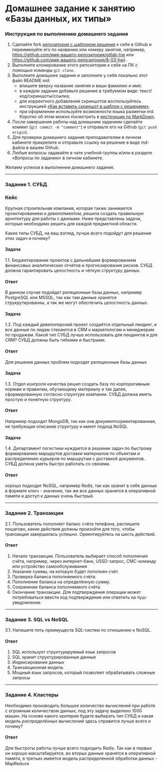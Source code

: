 # Домашнее задание к занятию «Базы данных, их типы»

### Инструкция по выполнению домашнего задания

1. Сделайте fork [репозитория c шаблоном решения](https://github.com/netology-code/sys-pattern-homework) к себе в Github и переименуйте его по названию или номеру занятия, например, https://github.com/имя-вашего-репозитория/gitlab-hw или https://github.com/имя-вашего-репозитория/8-03-hw).
2. Выполните клонирование этого репозитория к себе на ПК с помощью команды `git clone`.
3. Выполните домашнее задание и заполните у себя локально этот файл README.md:
   - впишите вверху название занятия и ваши фамилию и имя;
   - в каждом задании добавьте решение в требуемом виде: текст/код/скриншоты/ссылка;
   - для корректного добавления скриншотов воспользуйтесь инструкцией [«Как вставить скриншот в шаблон с решением»](https://github.com/netology-code/sys-pattern-homework/blob/main/screen-instruction.md);
   - при оформлении используйте возможности языка разметки md. Коротко об этом можно посмотреть в [инструкции по MarkDown](https://github.com/netology-code/sys-pattern-homework/blob/main/md-instruction.md).
4. После завершения работы над домашним заданием сделайте коммит (`git commit -m "comment"`) и отправьте его на Github (`git push origin`).
5. Для проверки домашнего задания преподавателем в личном кабинете прикрепите и отправьте ссылку на решение в виде md-файла в вашем Github.
6. Любые вопросы задавайте в чате учебной группы и/или в разделе «Вопросы по заданию» в личном кабинете.

Желаем успехов в выполнении домашнего задания.

---

### Задание 1. СУБД

### Кейс
Крупная строительная компания, которая также занимается проектированием и девелопментом, решила создать 
правильную архитектуру для работы с данными. Ниже представлены задачи, которые необходимо решить для
каждой предметной области. 

Какие типы СУБД, на ваш взгляд, лучше всего подойдут для решения этих задач и почему? 

#### Задача 
1.1. Бюджетирование проектов с дальнейшим формированием финансовых аналитических отчётов и прогнозирования рисков. СУБД должна гарантировать целостность и чёткую структуру данных.
#### Ответ
В данном случае подойдет реляционные базы данных, например PostgreSQL или MSSQL, так как там данные хранятся струкрутированны, а так же могут обеспечить целостность данных.

#### Задача 
1.2. Под каждый девелоперский проект создаётся отдельный лендинг, и все данные по лидам стекаются в CRM к маркетологам и менеджерам по продажам. Какой тип СУБД лучше использовать для лендингов и для CRM? СУБД должны быть гибкими и быстрыми.
#### Ответ
Для решения данных проблем подходят реляционные базы данных

#### Задача 
1.3. Отдел контроля качества решил создать базу по корпоративным нормам и правилам, обучающему материалу и так далее, сформированную согласно структуре компании. СУБД должна иметь простую и понятную структуру.
#### Ответ
Например подходит MongoDB, так как она документоориентированная, не требующая описание структуру и имеет подход NoSQL

#### Задача 
1.4. Департамент логистики нуждается в решении задач по быстрому формированию маршрутов доставки материалов по объектам и распределению курьеров по маршрутам с доставкой документов. СУБД должна уметь быстро работать со связями.
#### Ответ
хорошо подходит NoSQL, например Redis, так как хранит в себе данные в формате ключ - значение, так же все данных хранятся в оперативной памяти и доступ к данных очень быстрый.


---

### Задание 2. Транзакции


2.1. Пользователь пополняет баланс счёта телефона, распишите пошагово, какие действия должны произойти для того, чтобы транзакция завершилась успешно. Ориентируйтесь на шесть действий.
#### Ответ

1. Начало транзакции. Пользователь выбирает способ пополнения счёта, например, через интернет-банк, USSD-запрос, СМС-команду или устройство самообслуживания
2. Указание суммы, на которую будет пополнен счёт.
3. Проверка баланса пополняемого счёта.
4. Пополнение баланса на определённую сумму.
5. Сохранение баланса пополняемого счёта.
6. Окончание транзакции. Для подтверждения операции может потребоваться ввести код подтверждения или ответить на пуш-уведомление. 

---

### Задание 3. SQL vs NoSQL

3.1. Напишите пять преимуществ SQL-систем по отношению к NoSQL. 

#### Ответ
1. SQL использует структурируемый язык запросов
2. SQL хранит структурированные данные
3. Индексирование данных
4. Транзакционная модель 
5. Мощный язык запросов, который позволяет обрабатывать сложные запросы

---

### Задание 4. Кластеры

Необходимо производить большое количество вычислений при работе с огромным количеством данных, под эту задачу выделено 1000 машин. 
На основе какого критерия будете выбирать тип СУБД и какая модель *распределённых вычислений* здесь справится лучше всего и почему?

#### Ответ
Для быстроты работы лучше всего подходить Redis. 
Так как в первых он хорошо масштабируется, во вторых данные хранятся в оперативной памяти, в третьих имеется модель распределенной обработки данных - MapReduce